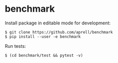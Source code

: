 # benchmark

Install package in editable mode for development:

```console
$ git clone https://github.com/aprell/benchmark
$ pip install --user -e benchmark
```

Run tests:

```console
$ (cd benchmark/test && pytest -v)
```
